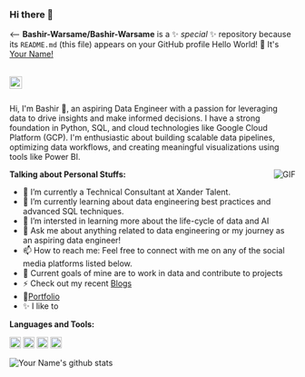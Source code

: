 ### Hi there 👋

<--
**Bashir-Warsame/Bashir-Warsame** is a ✨ _special_ ✨ repository because its `README.md` (this file) appears on your GitHub profile
Hello World! 👋 It's [Your Name!](YourPortfolioLink)

<br/>

<a href="https://www.linkedin.com/in/bashir-warsame-b0011914b/">
  <img align="left" alt="Bashir Warsame | LinkedIn" width="22px" src="LinkedInIconLink" />
</a>
<!-- Add more social media links as needed -->

<br/>
<br/>

Hi, I'm Bashir 🙌, an aspiring Data Engineer with a passion for leveraging data to drive insights and make informed decisions. I have a strong foundation in Python, SQL, and cloud technologies like Google Cloud Platform (GCP). I'm enthusiastic about building scalable data pipelines, optimizing data workflows, and creating meaningful visualizations using tools like Power BI.

<img align="right" alt="GIF" src="YourGIFLink" />

**Talking about Personal Stuffs:**

- 🔭 I’m currently a Technical Consultant at Xander Talent.
- 🌱 I’m currently learning about data engineering best practices and advanced SQL techniques.
- 👯 I’m intersted in learning more about the life-cycle of data and AI
- 💬 Ask me about anything related to data engineering or my journey as an aspiring data engineer!
- 📫 How to reach me: Feel free to connect with me on any of the social media platforms listed below.
- 🥅 Current goals of mine are to work in data and contribute to projects
- ⚡ Check out my recent [Blogs](YourMediumLink)
- 📝[Portfolio](YourPortfolioLink)
- ✨ I like to 


**Languages and Tools:**

<code><img height="20" src="PythonIconLink"></code>
<code><img height="20" src="SQLIconLink"></code>
<code><img height="20" src="GCPIconLink"></code>
<code><img height="20" src="PowerBIIconLink"></code>

![Your Name's github stats](https://github-readme-stats.vercel.app/api?username=YourGitHubUsername&show_icons=true&hide_border=true)
